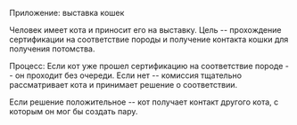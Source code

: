 Приложение: выставка кошек

Человек имеет кота и приносит его на выставку.
Цель -- прохождение сертификации на соответствие породы и получение контакта кошки для получения потомства.

Процесс:
Если кот уже прошел сертификацию на соответствие породе -- он проходит без очереди.
Если нет -- комиссия тщательно рассматривает кота и принимает решение о соответствии.

Если решение положительное -- кот получает контакт другого кота, с которым он мог бы создать пару.
